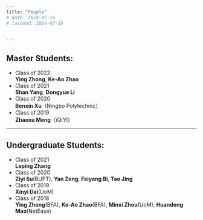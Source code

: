 ```yaml
---
title: "People" 
# date: 2024-07-16
# lastmod: 2024-07-16


---
```



## Master Students:

+ Class of 2022 <br> **Ying Zhong**, **Ke-Ao Zhao**
+ Class of 2021 <br> **Shan Yang**, **Dongyue Li**
+ Class of 2020 <br> **Benxin Xu**（Ningbo Polytechnic）
+ Class of 2019 <br> **Zhaoxu Meng**（iQIYI）


---

## Undergraduate Students:

+ Class of 2021 <br> **Leping Zhang**
+ Class of 2020 <br> **Ziyi Su**(BUPT), **Yan Zeng**, **Feiyang Bi**, **Tao Jing**
+ Class of 2019 <br> **Xinyi Dai**(UoM)
+ Class of 2018 <br> **Ying Zhong**(BFA), **Ke-Ao Zhao**(BFA), **Minxi Zhou**(UoM), **Huandong Mao**(NetEase)
